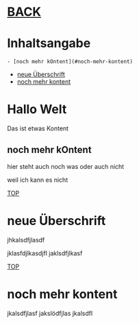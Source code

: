# [BACK](../index.html)
# Inhaltsangabe
	- [noch mehr kOntent](#noch-mehr-kontent)
- [neue Überschrift](#neue-überschrift)
- [noch mehr kontent](#noch-mehr-kontent)
# Hallo Welt
Das ist etwas Kontent

## noch mehr kOntent
hier steht auch noch was 
oder auch nicht

weil ich kann es nicht

[TOP](#)
# neue Überschrift
jhkalsdfjlasdf

jklasfdjlkasdjfl
jaklsdfjlkasf
 
[TOP](#)
# noch mehr kontent
jkalsdfjlasf
jakslödfjlas
jkalsdfl
